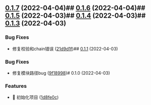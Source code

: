

## [0.1.7](https://github.com/Binbiubiubiu/taro-plugin-style-resource/compare/0.1.6...0.1.7) (2022-04-04)## [0.1.6](https://github.com/Binbiubiubiu/taro-plugin-style-resource/compare/0.1.5...0.1.6) (2022-04-04)## [0.1.5](https://github.com/Binbiubiubiu/taro-plugin-style-resource/compare/0.1.4...0.1.5) (2022-04-03)## [0.1.4](https://github.com/Binbiubiubiu/taro-plugin-style-resource/compare/0.1.3...0.1.4) (2022-04-03)## [0.1.3](https://github.com/Binbiubiubiu/taro-plugin-style-resource/compare/0.1.1...0.1.3) (2022-04-03)


### Bug Fixes

* 修复校验和chain错误 ([21d9d1f](https://github.com/Binbiubiubiu/taro-plugin-style-resource/commit/21d9d1f8f0b36ca509b0f61f7bc4685154551d07))## [0.1.1](https://github.com/Binbiubiubiu/taro-plugin-style-resource/compare/0.1.0...0.1.1) (2022-04-03)


### Bug Fixes

* 修复模块路径bug ([9f18998](https://github.com/Binbiubiubiu/taro-plugin-style-resource/commit/9f18998018fe60cb4daf93e736aa34c25101c0e3))# 0.1.0 (2022-04-03)


### Features

* :tada: 初始化项目 ([1d8fe0c](https://github.com/Binbiubiubiu/taro-plugin-style-resource/commit/1d8fe0ccb90162d078ed3bf20bbbbd53612d1132))